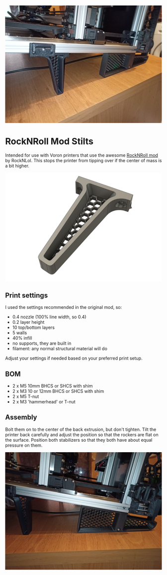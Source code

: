 ![Stilt on a 350mm V2.4](images/IMG20231106145834.jpg)

# RockNRoll Mod Stilts
Intended for use with Voron printers that use the awesome
[RockNRoll mod](https://github.com/VoronDesign/VoronUsers/tree/master/printer_mods/RockNLol/RockNRoll)
by RockNLol. This stops the printer from tipping over if the center of mass is a
bit higher.

![CAD view](images/stilt_cad.jpg)

## Print settings
I used the settings recommended in the original mod, so:

* 0.4 nozzle (100% line width, so 0.4)
* 0.2 layer height
* 10 top/bottom layers
* 5 walls
* 40% infill
* no supports, they are built in
* filament: any normal structural material will do

Adjust your settings if needed based on your preferred print setup.

## BOM
* 2 x M5 10mm BHCS or SHCS with shim
* 2 x M3 10 or 12mm BHCS or SHCS with shim
* 2 x M5 T-nut
* 2 x M3 'hammerhead' or T-nut

## Assembly
Bolt them on to the center of the back extrusion, but don't tighten. Tilt the
printer back carefully and adjust the position so that the rockers are flat on
the surface. Position both stabilizers so that they both have about equal
pressure on them.

![Positioning example](images/IMG20231106145447.jpg)
